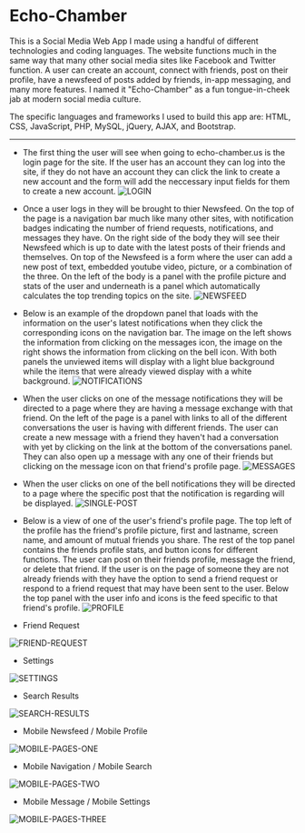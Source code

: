 # Echo-Chamber
This is a Social Media Web App I made using a handful of different technologies and coding languages. The website functions much in the same way that many other social media sites like Facebook and Twitter function. A user can create an account, connect with friends, post on their profile, have a newsfeed of posts added by friends, in-app messaging, and many more features. I named it "Echo-Chamber" as a fun tongue-in-cheek jab at modern social media culture.

The specific languages and frameworks I used to build this app are: HTML, CSS, JavaScript, PHP, MySQL, jQuery, AJAX, and Bootstrap.

---

- The first thing the user will see when going to echo-chamber.us is the login page for the site. If the user has an account they can log into the site, if they do not have an account they can click the link to create a new account and the form will add the neccessary input fields for them to create a new account.
![LOGIN](assets/img/read_me/1-login.png)

- Once a user logs in they will be brought to thier Newsfeed. On the top of the page is a navigation bar much like many other sites, with notification badges indicating the number of friend requests, notifications, and messages they have. On the right side of the body they will see their Newsfeed which is up to date with the latest posts of their friends and themselves. On top of the Newsfeed is a form where the user can add a new post of text, embedded youtube video, picture, or a combination of the three. On the left of the body is a panel with the profile picture and stats of the user and underneath is a panel which automatically calculates the top trending topics on the site.
![NEWSFEED](assets/img/read_me/2-newsfeed.png)

- Below is an example of the dropdown panel that loads with the information on the user's latest notifications when they click the corresponding icons on the navigation bar. The image on the left shows the information from clicking on the messages icon, the image on the right shows the information from clicking on the bell icon. With both panels the unviewed items will display with a light blue background while the items that were already viewed display with a white background.
![NOTIFICATIONS](assets/img/read_me/3-notifications.png)

- When the user clicks on one of the message notifications they will be directed to a page where they are having a message exchange with that friend. On the left of the page is a panel with links to all of the different conversations the user is having with different friends. The user can create a new message with a friend they haven't had a conversation with yet by clicking on the link at the bottom of the conversations panel. They can also open up a message with any one of their friends but clicking on the message icon on that friend's profile page.
![MESSAGES](assets/img/read_me/4-messages.png)

- When the user clicks on one of the bell notifications they will be directed to a page where the specific post that the notification is regarding will be displayed.
![SINGLE-POST](assets/img/read_me/5-single-post.png)

- Below is a view of one of the user's friend's profile page. The top left of the profile has the friend's profile picture, first and lastname, screen name, and amount of mutual friends you share. The rest of the top panel contains the friends profile stats, and button icons for different functions. The user can post on their friends profile, message the friend, or delete that friend. If the user is on the page of someone they are not already friends with they have the option to send a friend request or respond to a friend request that may have been sent to the user. Below the top panel with the user info and icons is the feed specific to that friend's profile. 
![PROFILE](assets/img/read_me/6-profile.png)

- Friend Request

![FRIEND-REQUEST](assets/img/read_me/7-friend-request.png)

- Settings

![SETTINGS](assets/img/read_me/8-settings.png)

- Search Results

![SEARCH-RESULTS](assets/img/read_me/9-search.png)

- Mobile Newsfeed / Mobile Profile

![MOBILE-PAGES-ONE](assets/img/read_me/10-mobile-one.png)

- Mobile Navigation / Mobile Search

![MOBILE-PAGES-TWO](assets/img/read_me/11-mobile-two.png)

- Mobile Message / Mobile Settings

![MOBILE-PAGES-THREE](assets/img/read_me/12-mobile-three.png)
